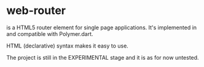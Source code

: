 web-router
==========

<web-router> is a HTML5 router element for single page applications. It's implemented in
and compatible with Polymer.dart.

HTML (declarative) syntax makes it easy to use.

The project is still in the EXPERIMENTAL stage and it is as for now untested.
